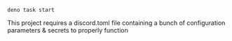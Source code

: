 ```nushell
deno task start
```

This project requires a discord.toml file containing a bunch of configuration parameters & secrets to properly function
